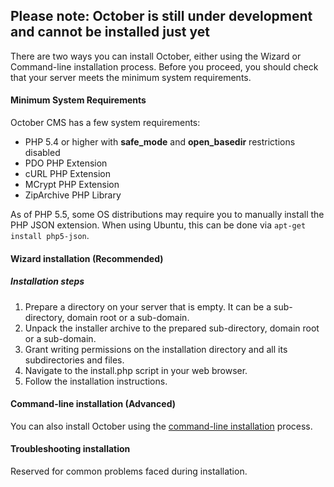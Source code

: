 
## Please note: October is still under development and cannot be installed just yet

There are two ways you can install October, either using the Wizard or Command-line installation process.
Before you proceed, you should check that your server meets the minimum system requirements.

#### Minimum System Requirements

October CMS has a few system requirements:

* PHP 5.4 or higher with **safe_mode** and **open_basedir** restrictions disabled
* PDO PHP Extension
* cURL PHP Extension
* MCrypt PHP Extension
* ZipArchive PHP Library

As of PHP 5.5, some OS distributions may require you to manually install the PHP JSON extension.
When using Ubuntu, this can be done via ``apt-get install php5-json``.

#### Wizard installation (Recommended)

##### Installation steps

1. Prepare a directory on your server that is empty. It can be a sub-directory, domain root or a sub-domain.
2. Unpack the installer archive to the prepared sub-directory, domain root or a sub-domain.
3. Grant writing permissions on the installation directory and all its subdirectories and files.
4. Navigate to the install.php script in your web browser.
5. Follow the installation instructions.

#### Command-line installation (Advanced)

You can also install October using the [command-line installation](advanced/console) process.

#### Troubleshooting installation

Reserved for common problems faced during installation.